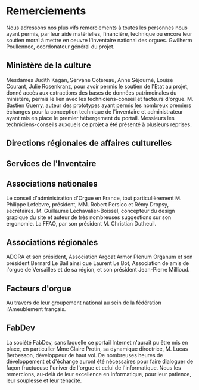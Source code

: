 # Remerciements

Nous adressons nos plus vifs remerciements à toutes les personnes nous ayant permis, par leur aide matérielles, financière, technique ou encore leur soutien moral à mettre en oeuvre l'inventaire national des orgues.
Gwilherm Poullennec, coordonateur général du projet.

## Ministère de la culture
Mesdames Judith Kagan, Servane Cotereau, Anne Séjourné, Louise Courant, Julie Rosenkranz, pour avoir permis le soutien de l'Etat au projet, donné accès aux extractions des bases de données patrimoinales du ministère, permis le lien avec les techniciens-conseil et facteurs d'orgue.
M. Bastien Guerry, auteur des prototypes ayant permis les nombreux premiers échanges pour la conception technique de l'inventaire et administrateur ayant mis en place le premier hébergement du portail.
Messieurs les techniciens-conseils auxquels ce projet a été présenté à plusieurs reprises.

## Directions régionales de affaires culturelles

## Services de l'Inventaire

## Associations nationales
Le conseil d'administration d'Orgue en France, tout particulièrement M. Philippe Lefebvre, président, MM. Robert Persico et Rémy Dropsy, secrétaires.
M. Guillaume Lechavalier-Boissel, concepteur du design grapique du site et auteur de très nombreuses suggestions sur son ergonomie.
La FFAO, par son président M. Christian Dutheuil.

## Associations régionales
ADORA et son président, Association Argoat Armor Plenum Organum et son président Bernard Le Bail ainsi que Laurent Le Bot, Association de amis de l'orgue de Versailles et de sa région, et son président Jean-Pierre Millioud.

## Facteurs d'orgue
Au travers de leur groupement national au sein de la fédération l'Ameublement français.

## FabDev
La société FabDev, sans laquelle ce portail Internet n'aurait pu être mis en place, en particulier Mme Claire Protin, sa dynamique directrice, M. Lucas Berbesson, développeur de haut vol.
De nombreuses heures de développement et d'échange auront été nécessaires pour faire dialoguer de façon fructueuse l'univer de l'orgue et celui de l'informatique. Nous les remercions, au-delà de leur excellence en informatique, pour leur patience, leur souplesse et leur ténacité.